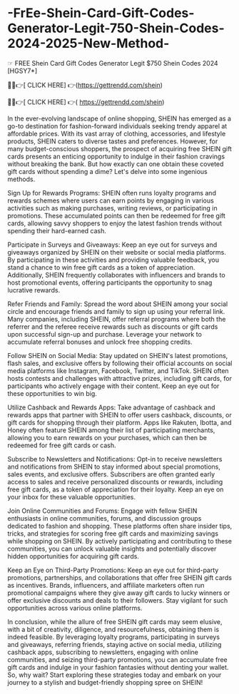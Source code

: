 # -FrEe-Shein-Card-Gift-Codes-Generator-Legit-750-Shein-Codes-2024-2025-New-Method-

☞ FREE Shein Card Gift Codes Generator Legit $750 Shein Codes 2024 [HGSY7*]

🔴✅👉[ CLICK HERE] 👉(https://gettrendd.com/shein)

🔴✅👉[ CLICK HERE] 👉( https://gettrendd.com/shein)

In the ever-evolving landscape of online shopping, SHEIN has emerged as a go-to destination for fashion-forward individuals seeking trendy apparel at affordable prices. With its vast array of clothing, accessories, and lifestyle products, SHEIN caters to diverse tastes and preferences. However, for many budget-conscious shoppers, the prospect of acquiring free SHEIN gift cards presents an enticing opportunity to indulge in their fashion cravings without breaking the bank. But how exactly can one obtain these coveted gift cards without spending a dime? Let's delve into some ingenious methods.

Sign Up for Rewards Programs: SHEIN often runs loyalty programs and rewards schemes where users can earn points by engaging in various activities such as making purchases, writing reviews, or participating in promotions. These accumulated points can then be redeemed for free gift cards, allowing savvy shoppers to enjoy the latest fashion trends without spending their hard-earned cash.

Participate in Surveys and Giveaways: Keep an eye out for surveys and giveaways organized by SHEIN on their website or social media platforms. By participating in these activities and providing valuable feedback, you stand a chance to win free gift cards as a token of appreciation. Additionally, SHEIN frequently collaborates with influencers and brands to host promotional events, offering participants the opportunity to snag lucrative rewards.

Refer Friends and Family: Spread the word about SHEIN among your social circle and encourage friends and family to sign up using your referral link. Many companies, including SHEIN, offer referral programs where both the referrer and the referee receive rewards such as discounts or gift cards upon successful sign-up and purchase. Leverage your network to accumulate referral bonuses and unlock free shopping credits.

Follow SHEIN on Social Media: Stay updated on SHEIN's latest promotions, flash sales, and exclusive offers by following their official accounts on social media platforms like Instagram, Facebook, Twitter, and TikTok. SHEIN often hosts contests and challenges with attractive prizes, including gift cards, for participants who actively engage with their content. Keep an eye out for these opportunities to win big.

Utilize Cashback and Rewards Apps: Take advantage of cashback and rewards apps that partner with SHEIN to offer users cashback, discounts, or gift cards for shopping through their platform. Apps like Rakuten, Ibotta, and Honey often feature SHEIN among their list of participating merchants, allowing you to earn rewards on your purchases, which can then be redeemed for free gift cards or cash.

Subscribe to Newsletters and Notifications: Opt-in to receive newsletters and notifications from SHEIN to stay informed about special promotions, sales events, and exclusive offers. Subscribers are often granted early access to sales and receive personalized discounts or rewards, including free gift cards, as a token of appreciation for their loyalty. Keep an eye on your inbox for these valuable opportunities.

Join Online Communities and Forums: Engage with fellow SHEIN enthusiasts in online communities, forums, and discussion groups dedicated to fashion and shopping. These platforms often share insider tips, tricks, and strategies for scoring free gift cards and maximizing savings while shopping on SHEIN. By actively participating and contributing to these communities, you can unlock valuable insights and potentially discover hidden opportunities for acquiring gift cards.

Keep an Eye on Third-Party Promotions: Keep an eye out for third-party promotions, partnerships, and collaborations that offer free SHEIN gift cards as incentives. Brands, influencers, and affiliate marketers often run promotional campaigns where they give away gift cards to lucky winners or offer exclusive discounts and deals to their followers. Stay vigilant for such opportunities across various online platforms.

In conclusion, while the allure of free SHEIN gift cards may seem elusive, with a bit of creativity, diligence, and resourcefulness, obtaining them is indeed feasible. By leveraging loyalty programs, participating in surveys and giveaways, referring friends, staying active on social media, utilizing cashback apps, subscribing to newsletters, engaging with online communities, and seizing third-party promotions, you can accumulate free gift cards and indulge in your fashion fantasies without denting your wallet. So, why wait? Start exploring these strategies today and embark on your journey to a stylish and budget-friendly shopping spree on SHEIN!

